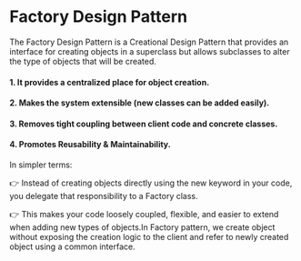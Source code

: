 # Factory Design Pattern

The Factory Design Pattern is a Creational Design Pattern that provides an interface for creating objects in a superclass but allows subclasses to alter the type of objects that will be created.

#### 1. It provides a centralized place for object creation.

#### 2. Makes the system extensible (new classes can be added easily).

#### 3. Removes tight coupling between client code and concrete classes.

#### 4. Promotes Reusability & Maintainability.


In simpler terms:

👉 Instead of creating objects directly using the new keyword in your code, you delegate that responsibility to a Factory class.

👉 This makes your code loosely coupled, flexible, and easier to extend when adding new types of objects.In Factory pattern, we create object without exposing the creation logic to the client and refer to newly created object using a common interface.
